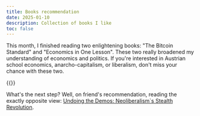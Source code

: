 ```yaml
---
title: Books recommendation
date: 2025-01-10
description: Collection of books I like
toc: false
---
```



This month, I finished reading two enlightening books: "The Bitcoin Standard" and "Economics in One Lesson".
These two really broadened my understanding of economics and politics. If you're interested in
Austrian school economics, anarcho-capitalism, or liberalism, don't miss your chance with these two.

{{<books-table>}}

What's the next step? Well, on friend's recommendation, reading the exactly opposite view: [Undoing the Demos: Neoliberalism`s Stealth Revolution](https://amzn.eu/d/0y6YVG0).
